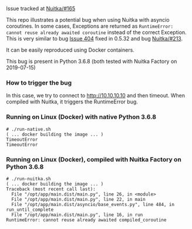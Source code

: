 Issue tracked at [Nuitka/#165](https://github.com/Nuitka/Nuitka/issues/165)

This repo illustrates a potential bug when using Nuitka with asyncio coroutines. In some cases, Exceptions are returned as `RuntimeError: cannot reuse already awaited coroutine` instead of the correct Exception. This is very similar to bug [Issue 404](http://bugs.nuitka.net/issue404) fixed in 0.5.32 and bug [Nuitka/#213](https://github.com/Nuitka/Nuitka/issues/213).

It can be easily reproduced using Docker containers.

This bug is present in Python 3.6.8 (both tested with Nuitka Factory on 2019-07-15)

### How to trigger the bug

In this case, we try to connect to http://10.10.10.10 and then timeout. When compiled with Nuitka, it triggers the RuntimeError bug.

### Running on Linux (Docker) with native Python 3.6.8

```
# ./run-native.sh
( ... docker building the image ... )
TimeoutError
TimeoutError
```

### Running on Linux (Docker), compiled with Nuitka Factory on Python 3.6.8

```
# ./run-nuitka.sh
( ... docker building the image ... )
Traceback (most recent call last):
  File "/opt/app/main.dist/main.py", line 26, in <module>
  File "/opt/app/main.dist/main.py", line 22, in main
  File "/opt/app/main.dist/asyncio/base_events.py", line 484, in run_until_complete
  File "/opt/app/main.dist/main.py", line 16, in run
RuntimeError: cannot reuse already awaited compiled_coroutine
```
